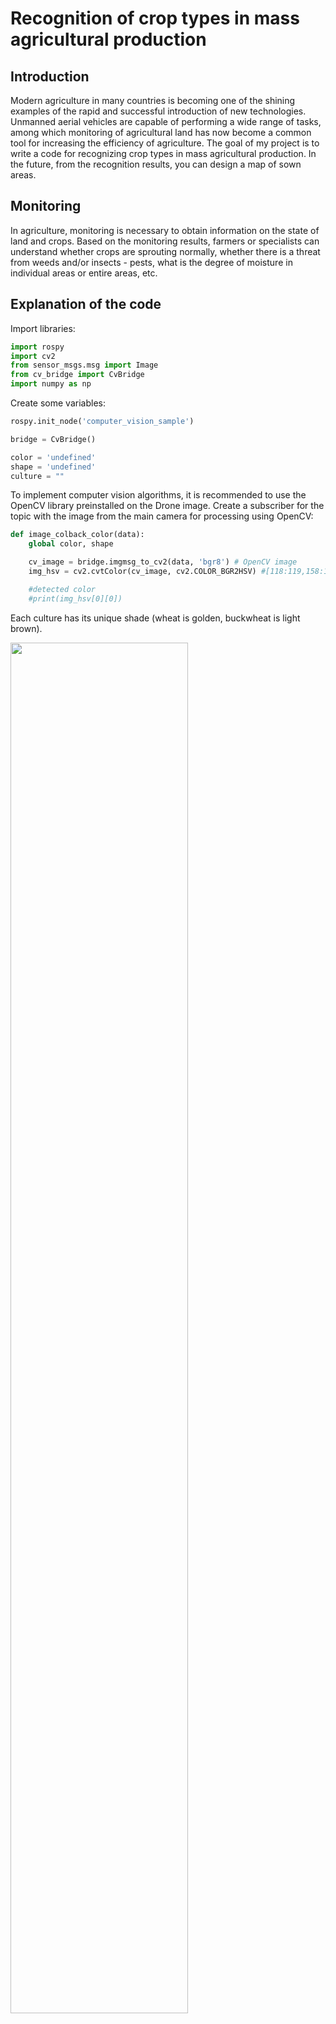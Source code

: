 # Recognition of crop types in mass agricultural production

## Introduction

Modern agriculture in many countries is becoming one of the shining examples of the rapid and successful introduction of new technologies. Unmanned aerial vehicles are capable of performing a wide range of tasks, among which monitoring of agricultural land has now become a common tool for increasing the efficiency of agriculture. The goal of my project is to write a code for recognizing crop types in mass agricultural production. In the future, from the recognition results, you can design a map of sown areas.

## Monitoring

In agriculture, monitoring is necessary to obtain information on the state of land and crops. Based on the monitoring results, farmers or specialists can understand whether crops are sprouting normally, whether there is a threat from weeds and/or insects - pests, what is the degree of moisture in individual areas or entire areas, etc.

## Explanation of the code

Import libraries:

```python
import rospy
import cv2
from sensor_msgs.msg import Image
from cv_bridge import CvBridge
import numpy as np
```

Create some variables:

```python
rospy.init_node('computer_vision_sample')

bridge = CvBridge()

color = 'undefined'
shape = 'undefined'
culture = ""
```

To implement computer vision algorithms, it is recommended to use the OpenCV library preinstalled on the Drone image.
Create a subscriber for the topic with the image from the main camera for processing using OpenCV:

```python
def image_colback_color(data):
    global color, shape

    cv_image = bridge.imgmsg_to_cv2(data, 'bgr8') # OpenCV image
    img_hsv = cv2.cvtColor(cv_image, cv2.COLOR_BGR2HSV) #[118:119,158:159]

    #detected color
    #print(img_hsv[0][0])
```

Each culture has its unique shade (wheat is golden, buckwheat is light brown).

<img src="../assets/field.jpg" width="75%">
<img src="../assets/field2.jpg" width="75%">

We describe color ranges for certain crops:

```python
#wheat
yellow_orange_low = (38, 110, 150)
yellow_orange_high= (52, 110, 150)

#buckwheat
brown_low = (23, 50, 50)
brown_high= (37, 50, 50)

yellow_orange_mask = cv2.inRange(img_hsv, yellow_orange_low, yellow_orange_high)
brown_mask = cv2.inRange(img_hsv, brown_low, brown_high)

if yellow_orange_mask[119][159] == 255:
    shape = shape_recog(yellow_orange_mask)

elif brown_mask[119][159] == 255:
    shape = shape_recog(brown_mask)

else:
    shape = 'undefined'
    color = 'undefined'

if shape == 'brown':
    culture = "greshiha"
if shape == 'yellow_orange':
    culture = "pshenitsa"

image_sub = rospy.Subscriber('main_camera/image_raw', Image, image_colback_color)
```

The script will take up to 100% CPU capacity. To slow down the script artificially, you can use throttling of frames from the camera, for example, at 5 Hz (`main_camera.launch`):

```xml
<node pkg="topic_tools" name="cam_throttle" type="throttle" args="messages main_camera/image_raw 5.0 main_camera/image_raw_throttled"/>
```

The topic for the subscriber, in this case, should be changed for `main_camera/image_raw_throttled`.

```python
print (culture)
while not rospy.is_shutdown():
    print("color: {}".format(color))
    print("shape: {}".format(shape))
    rospy.sleep(0.2)
```

This program will recognize the culture by its shade. We can use more color ranges to improve the accuracy of the recognition so the drone can recognize more crops.

Examples of color ranges for other colors:

```python
red_low1 = (0, 110, 150)
red_high1 = (7, 255, 255)

red_low2 = (172, 110, 150)
red_high2 = (180, 255, 255)

red_orange_low = (8, 110, 150)
red_orange_high = (22, 110, 150)

orange_low = (23, 110, 150)
orange_high = (37, 110, 150)

yellow_orange_low = (38, 110, 150)
yellow_orange_high = (52, 110, 150)

yellow_low = (53, 150, 150)
yellow_high = (67, 255, 255)

yellow_green_low = (68, 150, 150)
yellow_green_high = (82, 255, 255)

green_low = (83, 150, 150)
green_high = (97, 255, 255)

blue_green_low = (98, 150, 150)
blue_green_high = (113, 255, 255)

blue_low = (114, 150, 150)
blue_high = (127, 255, 255)

blue_violet_low = (128, 150, 150)
blue_violet_high = (142, 255, 255)

violet_low = (143, 150, 150)
violet_high = (157, 255, 255)

red_violet_low = (158, 150, 150)
red_violet_hugh = (171, 255, 255)
```

Note that there are two ranges for red because red is at the edges of the HSV color space.
